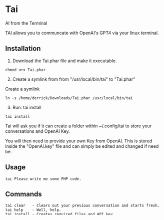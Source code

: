 # Tai
AI from the Terminal

TAI allows you to communcate with OpenAI's GPT4  via your linux terminal.

## Installation
1. Download the Tai.phar file and make it executable.
```
chmod u+x Tai.phar
```

2. Create a symlink from from "/usr/local/bin/tai" to "Tai.phar"

Create a symlink
```
ln -s /home/derrick/Downloads/Tai.phar /usr/local/bin/tai
```

3. Run: tai install

```
tai install
```

Tai will ask you if it can create a folder within ~/.config/tai to store your conversations and OpenAI Key.

You will then need to provide your own Key from OpenAI. This is stored inside the "OpenAi.key" file and can simply be edited and changed if need be.

## Usage
```
tai Please write me some PHP code.
```

## Commands
```
tai clear   - Clears out your previous conversation and starts fresh.
tai help    - Well, help.
tai install - Creates required files and API key.
```

## Why
Because I wanted a quick way to interact with AI without having to login anywhere or open a browser. The goal of this project is to get answers from an AI as quickly as possible when needed.

## License
MIT